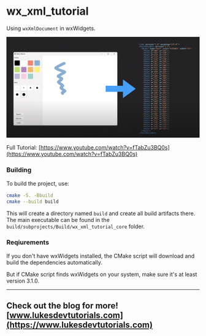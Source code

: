 # wx_xml_tutorial

Using `wxXmlDocument` in wxWidgets.

[![Image](/screen.png)](https://www.youtube.com/watch?v=fTabZu3BQ0s)

Full Tutorial: [https://www.youtube.com/watch?v=fTabZu3BQ0s](https://www.youtube.com/watch?v=fTabZu3BQ0s)

### Building

To build the project, use:

```bash
cmake -S. -Bbuild
cmake --build build
```

This will create a directory named `build` and create all build artifacts there. The main executable can be found in the `build/subprojects/Build/wx_xml_tutorial_core` folder.

### Reqiurements

If you don't have wxWidgets installed, the CMake script will download and build the dependencies automatically.

But if CMake script finds wxWidgets on your system, make sure it's at least version 3.1.0.

---
Check out the blog for more! [www.lukesdevtutorials.com](https://www.lukesdevtutorials.com)
---